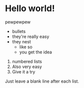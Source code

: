 # Hello world!
  
pewpewpew
  
* bullets
* they're really easy
* they nest
  + like so
  + you get the idea

1. numbered lists
2. Also very easy
3. Give it a try
  
Just leave a blank line after each list.  
